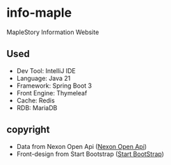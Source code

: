 # info-maple
MapleStory Information Website

## Used
- Dev Tool: IntelliJ IDE
- Language: Java 21
- Framework: Spring Boot 3
- Front Engine: Thymeleaf
- Cache: Redis
- RDB: MariaDB


## copyright
- Data from Nexon Open Api ([Nexon Open Api](https://openapi.nexon.com/))
- Front-design from Start Bootstrap ([Start BootStrap](https://github.com/startbootstrap/startbootstrap-sb-admin-2))

